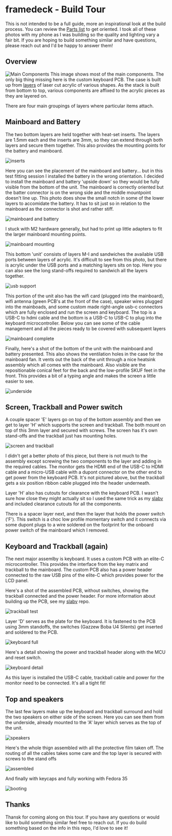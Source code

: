 # framedeck - Build Tour

This is not intended to be a full guide, more an inspirational look 
at the build process.  You can review the [Parts list](../docs/parts.md)
to get oriented.  I took all of these photos with my phone as I was building 
so the quality and lighting vary a fair bit.  If you are hoping to build 
something similar and have questions, please reach out and I'd be happy to
answer them!


## Overview
![Main Components](../images/main_components.jpeg)
This image shows most of the main components.  The only big thing missing here
is the custom keyboard PCB.  The case is built up from [layers](../case/layers.md) of laser cut acrylic 
of various shapes.  As the stack is built from bottom to top, various components 
are affixed to the acrylic pieces as they are layered on. 

There are four main groupings of layers where particular items attach.


## Mainboard and Battery
The two bottom layers are held together with heat-set inserts.  The layers are 1.5mm each and 
the inserts are 3mm, so they can extend through both layers and secure them together.  This 
also provides the mounting points for the battery and mainboard.  

![inserts](../images/heat_set_inserts.jpeg)

Here you can see the placement of the mainboard and battery... but in this test fitting session I
installed the battery in the wrong orientation.  I decided to install the mainboard and battery
'upside down' so they would be fully visible from the bottom of the unit.  The mainboard is 
correctly oriented but the batter connector is on the wrong side and the middle mountpoint 
doesn't line up.  This photo does show the small notch in some of the lower layers to 
accomidate the battery.  It has to sit just so in relation to the mainboard as the connector
is shot and rather stiff.

![mainboard and battery](../images/mainboard_battery.jpeg)

I stuck with M2 hardware generally, but had to print up little adapters to fit the larger
mainboard mounting points.  

![mainboard mounting](../images/mainboard_mounting.jpeg)

This bottom 'unit' consists of layers M-I and sandwiches the available USB ports between layers
of acrylic.  It's difficult to see from this photo, but there is acrylic under the USB ports and 
a matching layers sits on top.  Here you can also see the long stand-offs required to sandwich
all the layers together.

![usb support](../images/usb_support.jpeg)

This portion of the unit also has the wifi card (plugged into the mainboard), wifi antenna 
(green PCB's at the front of the case),
speaker wires plugged into the mainboads, and some custom made right-angle usb-c connectors 
which are fully enclosed and run the screen and keyboard.  The top is a USB-C to hdmi cable 
and the bottom is a USB-C to USB-C to
plug into the keyboard microcontroller.  Below you can see some of the cable management and 
all the pieces ready to be covered with subsequent layers

![mainboard complete](../images/mainboard_battery_complete.jpeg)

Finally, here's a shot of the bottom of the unit with the mainboard and battery presented.  This
also shows the ventilation holes in the case for the mainboard fan.  It vents out the back of the
unit through a nice heatsink assembly which all comes with the mainboard.  Also visible are the 
repositionable conical feet for the back and the low-profile SKUF feet in the front.  This 
provides a bit of a typing angle and makes the screen a little easier to see.

![underside](../images/mainboard_battery_underside.jpeg)

## Screen, Trackball and Power switch

A couple spacer 'E' layers go on top of the bottom assembly and then we get to layer 'H' which
supports the screen and trackball.  The both mount on top of this 3mm layer and secured with 
screws.  The screen has it's own stand-offs and the trackball just has mounting holes.  

![screen and trackball](../images/screen_trackball.jpeg)

I didn't get a better photo of this piece, but there is not much to the assembly except screwing 
the two components to the layer and adding in the required cables.  The monitor gets the HDMI end
of the USB-C to HDMI cable and a micro-USB cable with a dupont connector on the other end to get
power from the keyboard PCB.  It's not pictured above, but the trackball gets a six position ribbon
cable plugged into the header underneath.

Layer 'H' also has cutouts for clearance with the keyboard PCB.  I wasn't sure how close they might
actually sit so I used the same trick as my [slabv](https://github.com/brickbots/slabv) and included
clearance cutouts for all the components.  

There is a spacer layer next, and then the layer that holds the power switch ('F').  This switch 
is a choc low profile momentary switch and it connects via some dupont plugs to a wire soldered on
the footprint for the onboard power switch of the mainboard which I removed.  


## Keyboard and Trackball (again)

The next major assemlby is keyboard.  It uses a custom PCB with an elite-C microcontroller.  This 
provides the interface from the key matrix and trackball to the mainboard.  The custom PCB also 
has a power header connected to the raw USB pins of the elite-C which provides power for the 
LCD panel.

Here's a shot of the assembled PCB, without switches, showing the trackball connected and the power
header.  For more information about building up the PCB, see my 
[slabv](https://github.com/brickbots/slabv) repo.

![trackball test](../images/trackball_test.jpeg)

Layer 'D' serves as the plate for the keyboard.  It is fastened to the PCB using 3mm standoffs, the
switches (Gazzew Boba U4 Silents) get inserted and soldered to the PCB.

![keyboard full](../images/keyboard_full.jpeg)

Here's a detail showing the power and trackball header along with the MCU and reset switch.

![keyboard detail](../images/keyboard_detail.jpeg)

As this layer is installed the USB-C cable, trackball cable and power for the monitor need to be
connected.  It's all a tight fit!


## Top and speakers

The last few layers make up the keyboard and trackball surround and hold the two speakers on
either side of the screen.  Here you can see them from the underside, already mounted to the 
'A' layer which serves as the top of the unit.

![speakers](../images/speakers.jpeg)

Here's the whole thign assembled with all the protective film taken off.  The routing of all the 
cables takes some care and the top layer is secured with screws to the stand offs

![assembled](../images/assembled.jpeg)

And finally with keycaps and fully working with Fedora 35

![booting](../images/framework_logo.jpeg)

## Thanks

Thansk for coming along on this tour.  If you have any questions or would like to build something 
similar feel free to reach out.  If you do build something based on the info in this repo, I'd love
to see it!
